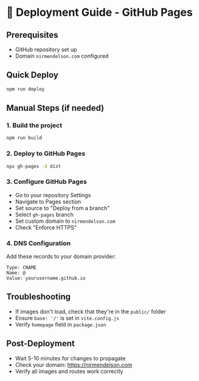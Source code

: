 # 🚀 Deployment Guide - GitHub Pages

## Prerequisites
- GitHub repository set up
- Domain `nirmendelson.com` configured

## Quick Deploy
```bash
npm run deploy
```

## Manual Steps (if needed)

### 1. Build the project
```bash
npm run build
```

### 2. Deploy to GitHub Pages
```bash
npx gh-pages -d dist
```

### 3. Configure GitHub Pages
- Go to your repository Settings
- Navigate to Pages section
- Set source to "Deploy from a branch"
- Select `gh-pages` branch
- Set custom domain to `nirmendelson.com`
- Check "Enforce HTTPS"

### 4. DNS Configuration
Add these records to your domain provider:
```
Type: CNAME
Name: @
Value: yourusername.github.io
```

## Troubleshooting
- If images don't load, check that they're in the `public/` folder
- Ensure `base: '/'` is set in `vite.config.js`
- Verify `homepage` field in `package.json`

## Post-Deployment
- Wait 5-10 minutes for changes to propagate
- Check your domain: https://nirmendelson.com
- Verify all images and routes work correctly
